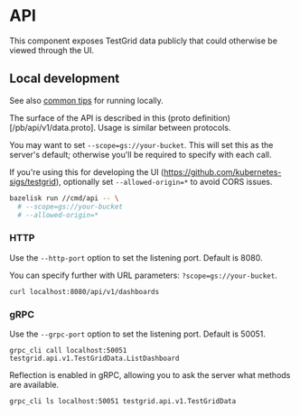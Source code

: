 # API

This component exposes TestGrid data publicly that could otherwise be viewed through the UI.

## Local development
See also [common tips](/cmd/README.md) for running locally.

The surface of the API is described in this (proto definition)[/pb/api/v1/data.proto]. Usage is similar between protocols.

You may want to set `--scope=gs://your-bucket`. This will set this as the server's default; otherwise you'll be required to specify with each call.

If you're using this for developing the UI (https://github.com/kubernetes-sigs/testgrid), optionally set `--allowed-origin=*` to avoid CORS issues.

```bash
bazelisk run //cmd/api -- \
  # --scope=gs://your-bucket
  # --allowed-origin=*
```

### HTTP

Use the `--http-port` option to set the listening port. Default is 8080.

You can specify further with URL parameters: `?scope=gs://your-bucket`.

`curl localhost:8080/api/v1/dashboards`

### gRPC

Use the `--grpc-port` option to set the listening port. Default is 50051.

`grpc_cli call localhost:50051 testgrid.api.v1.TestGridData.ListDashboard`

Reflection is enabled in gRPC, allowing you to ask the server what methods are available.

`grpc_cli ls localhost:50051 testgrid.api.v1.TestGridData`
